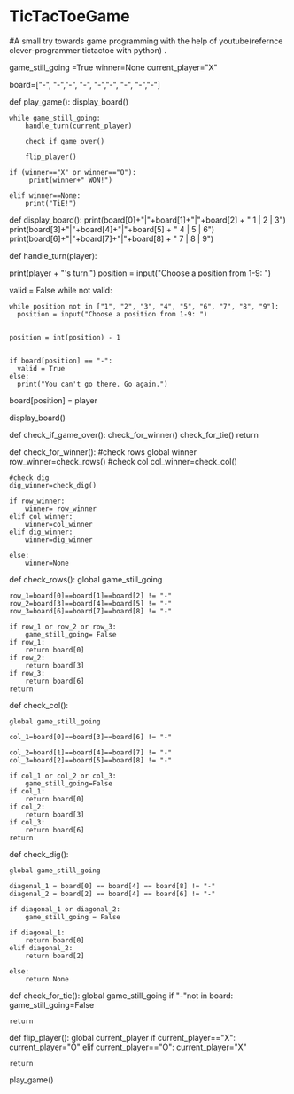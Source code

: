 # TicTacToeGame
#A small try towards game programming with the help of youtube(refernce clever-programmer tictactoe with python) .



game_still_going =True
winner=None
current_player="X"

board=["-", "-","-",
       "-", "-","-",
       "-", "-","-"]


def play_game():
    display_board()

    while game_still_going:
        handle_turn(current_player)

        check_if_game_over()

        flip_player()

    if (winner=="X" or winner=="O"):
         print(winner+" WON!")

    elif winner==None:
        print("TiE!")
    
      
def display_board():
    print(board[0]+"|"+board[1]+"|"+board[2] + 
    "   1 | 2 | 3")
    print(board[3]+"|"+board[4]+"|"+board[5] + 
    "   4 | 5 | 6")
    print(board[6]+"|"+board[7]+"|"+board[8] + 
    "   7 | 8 | 9")


def handle_turn(player):

  
  print(player + "'s turn.")
  position = input("Choose a position from 1-9: ")

  
  valid = False
  while not valid:

    
    while position not in ["1", "2", "3", "4", "5", "6", "7", "8", "9"]:
      position = input("Choose a position from 1-9: ")
 
    
    position = int(position) - 1

    
    if board[position] == "-":
      valid = True
    else:
      print("You can't go there. Go again.")

  
  board[position] = player

  
  display_board()




def check_if_game_over():
    check_for_winner()
    check_for_tie()
    return

def check_for_winner():
    #check rows
    global winner
    row_winner=check_rows()
    #check col
    col_winner=check_col()

    #check dig
    dig_winner=check_dig()

    if row_winner:
        winner= row_winner
    elif col_winner:
        winner=col_winner
    elif dig_winner:
        winner=dig_winner

    else:
        winner=None

  
    

def check_rows():
    global game_still_going

    row_1=board[0]==board[1]==board[2] != "-"
    row_2=board[3]==board[4]==board[5] != "-"
    row_3=board[6]==board[7]==board[8] != "-"

    if row_1 or row_2 or row_3:
        game_still_going= False
    if row_1:
        return board[0]
    if row_2:
        return board[3]
    if row_3:
        return board[6]
    return 

def check_col():
    

    global game_still_going

    col_1=board[0]==board[3]==board[6] != "-"

    col_2=board[1]==board[4]==board[7] != "-"
    col_3=board[2]==board[5]==board[8] != "-"

    if col_1 or col_2 or col_3:
        game_still_going=False
    if col_1:
        return board[0]
    if col_2:
        return board[3]
    if col_3:
        return board[6]
    return 
    
def check_dig():

    global game_still_going
  
    diagonal_1 = board[0] == board[4] == board[8] != "-"
    diagonal_2 = board[2] == board[4] == board[6] != "-"
  
    if diagonal_1 or diagonal_2:
        game_still_going = False
  
    if diagonal_1:
        return board[0] 
    elif diagonal_2:
        return board[2]
  
    else:
        return None
    

def check_for_tie():
    global game_still_going
    if "-"not in board:
        game_still_going=False
    
    return

def flip_player():
    global current_player
    if current_player=="X":
        current_player="O"
    elif current_player=="O":
        current_player="X"

    return




play_game()
